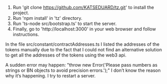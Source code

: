1. Run 'git clone https://github.com/KATSEDUARD/tz.git' to install the project.
2. Run 'npm install' in 'tz' directory.
3. Run 'ts-node src/bootstrap.ts' to start the server.
4. Finally, go to 'http://localhost:3000' in your web browser and follow instructions.


In the file src/constant/contractAddresses.ts I listed the addresses of the tokens manually due to the fact that I could not find an alternative solution to get all the addresses of the tokens using the web3 api.

A sudden error may happen:
"throw new Error('Please pass numbers as strings or BN objects to avoid precision errors.');" 
I don’t know the reason why it’s happening. I try to restart a server.
